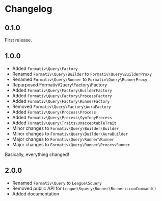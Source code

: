 # Changelog

## 0.1.0

First release.

## 1.0.0

- Added `Formativ\Query\Factory`
- Renamed `Formativ\Query\Builder` to `Formativ\Query\BuilderProxy`
- Renamed `Formativ\Query\Runner` to `Formativ\Query\RunnerProxy`
- Repurposed Formativ\Query\Factory\Factory
- Added `Formativ\Query\Factory\BuilderFactory`
- Added `Formativ\Query\Factory\ProcessFactory`
- Added `Formativ\Query\Factory\RunnerFactory`
- Removed `Formativ\Query\Factory\AuraFactory`
- Added `Formativ\Query\Process\Process`
- Added `Formativ\Query\Process\SymfonyProcess`
- Added `Formativ\Query\Traits\UnacceptableTrait`
- Minor changes to `Formativ\Query\Builder\Builder`
- Minor changes to `Formativ\Query\Builder\AuraBuilder`
- Major changes to `Formativ\Query\Runner\Runner`
- Major changes to `Formativ\Query\Runner\ProcessRunner`

Basically, everything changed!

## 2.0.0

- Renamed `Formativ\Query` to `League\Squery`
- Removed public API for `League\Squery\Runner\Runner::runCommand()`
- Added documentation
